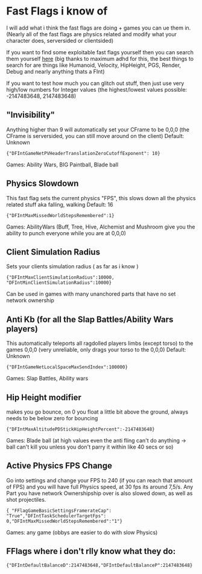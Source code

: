 # Fast Flags i know of
I will add what i think the fast flags are doing + games you can ue them in. (Nearly all of the fast flags are physics related and modify what your character does, serversided or clientsided)

If you want to find some exploitable fast flags yourself then you can search them yourself [here](https://raw.githubusercontent.com/MaximumADHD/Roblox-Client-Tracker/roblox/FVariables.txt) (big thanks to maximum adhd for this, the best things to search for are things like Humanoid, Velocity, HipHeight, PGS, Render, Debug and nearly anything thats a FInt)

If you want to test how much you can glitch out stuff, then just use very high/low numbers for Integer values (the highest/lowest values possible: -2147483648, 2147483648)

## "Invisibility" 
Anything higher than 9 will automatically set your CFrame to be 0,0,0 (the CFrame is serversided, you can still move around on the client)
Default: Unknown 

`{"DFIntGameNetPVHeaderTranslationZeroCutoffExponent": 10}`

Games: Ability Wars, BIG Paintball, Blade ball

## Physics Slowdown
This fast flag sets the current physics "FPS", this slows down all the physics related stuff aka falling, walking
Default: 16

`{"DFIntMaxMissedWorldStepsRemembered":1}`

Games: AbilityWars (Buff, Tree, Hive, Alchemist and Mushroom give you the ability to punch everyone while you are at 0,0,0)

## Client Simulation Radius
Sets your clients simulation radius ( as far as i know )

`{"DFIntMaxClientSimulationRadius":10000, "DFIntMinClientSimulationRadius":10000}`

Can be used in games with many unanchored parts that have no set network ownership

## Anti Kb (for all the Slap Battles/Ability Wars players)
This automatically teleports all ragdolled players limbs (except torso) to the games 0,0,0 (very unreliable, only drags your torso to the 0,0,0)
Default: Unknown

`{"DFIntGameNetLocalSpaceMaxSendIndex":100000}`

Games: Slap Battles, Ability wars

## Hip Height modifier
makes you go bounce, on 0 you float a little bit above the ground, always needs to be below zero for bouncing

`{"DFIntMaxAltitudePDStickHipHeightPercent":-2147483648}`

Games: Blade ball (at high values even the anti fling can't do anything -> ball can't kill you unless you don't parry it within like 40 secs or so)

## Active Physics FPS Change
Go into settings  and change your FPS to 240 (if you can reach that amount of FPS) and you will have full Physics speed, at 30 fps its around 7,5/s. Any Part you have network Ownershipship over is also slowed down, as well as shot projectiles.

`{ "FFlagGameBasicSettingsFramerateCap": "True","DFIntTaskSchedulerTargetFps": 0,"DFIntMaxMissedWorldStepsRemembered":"1"}`

Games: any game (obbys are easier to do with slow Physics)




## FFlags where i don't rlly know what they do: 

`{"DFIntDefaultBalanceD":2147483648,"DFIntDefaultBalanceP":2147483648}`
